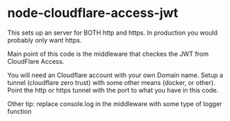 # node-cloudflare-access-jwt

This sets up an server for BOTH http and https. In production you would probably only want https.

Main point of this code is the middleware that checkes the JWT from CloudFlare Access.

You will need an Cloudflare account with your own Domain name. Setup a tunnel (cloudflare zero trust) with some other means (docker, or other). Point the http or https tunnel with the port to what you have in this code.

Other tip: replace console.log in the middleware with some type of logger function
